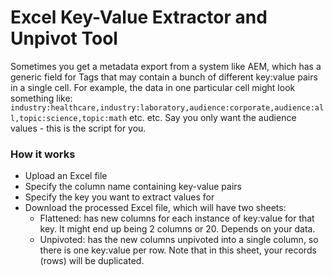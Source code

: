 # Excel Key-Value Extractor and Unpivot Tool
Sometimes you get a metadata export from a system like AEM, which has a generic field for Tags that may contain a bunch of different key:value pairs in a single cell. For example, the data in one particular cell might look something like: `industry:healthcare,industry:laboratory,audience:corporate,audience:all,topic:science,topic:math` etc. etc. Say you only want the audience values - this is the script for you.

### How it works
- Upload an Excel file
- Specify the column name containing key-value pairs
- Specify the key you want to extract values for
- Download the processed Excel file, which will have two sheets: 
  - Flattened: has new columns for each instance of key:value for that key. It might end up being 2 columns or 20. Depends on your data. 
  - Unpivoted: has the new columns unpivoted into a single column, so there is one key:value per row. Note that in this sheet, your records (rows) will be duplicated.
